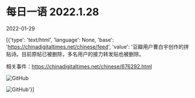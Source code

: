 # 每日一语 2022.1.28

2022-01-29

[{'type': 'text/html', 'language': None, 'base': 'https://chinadigitaltimes.net/chinese/feed', 'value': '豆瓣用户曹白宇创作的拼贴诗。目前原帖已被删除，多名用户的接力转发贴也被删除。

相关事件：https://chinadigitaltimes.net/chinese/676292.html

![GitHub](https://chinadigitaltimes.net/chinese/files/2022/01/image-1643427412174.png)

![GitHub](https://chinadigitaltimes.net/chinese/files/2022/01/image-1643427739045.png)'}]
